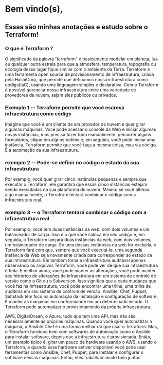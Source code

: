 # Bem vindo(s), 

## Essas são minhas anotações e estudo sobre o Terraform!

### O que é Terraform ?

O significado da palavra “terraform” é basicamente modelar um planeta, lua ou qualquer outra estrela para que a atmosfera, 
temperatura, topografia ou ecologia desse lugar fique similar com o ambiente da Terra. Terraform é uma ferramenta open 
source de provisionamento de infraestrutura, criada pela HashiCorp, que permite que definamos nossa infraestrutura como 
código(IaC), usando uma linguagem simples e declarativa. Com o Terraform é possível gerenciar nossa infraestrutura entre 
uma variedade de provedores de nuvem, sejam eles públicos ou privados. 

### Exemplo 1 -- Terraform permite que você escreva infraestrutura como código

Imagine que você é um cliente de um provedor de nuvem e quer girar algumas máquinas.
Você pode acessar o console da Web e iniciar algumas novas instâncias, mas precisa fazer tudo
manualmente. percorrer alguns formulários, clique em alguns botões e, em seguida, você pode iniciar uma instância.
Terraform permite que você faça a mesma coisa, mas via código. É a automação da sua infraestrutura.

### exemplo 2 -- Pode-se definir no código o estado da sua infraestrutura

Por exemplo, você quer girar cinco instâncias pequenas e sempre que executar o Terraform, ele 
garantirá que essas cinco instâncias estejam sendo executadas na sua plataforma de nuvem.
Mesmo se você alterou algo manualmente, o Terraform tentará combinar o código com a infraestrutura real.

### exemplo 3 -- o Terraform tentará combinar o código com a infraestrutura real

Por exemplo, você tem duas instâncias da web, com dois volumes e um balanceador de carga.
Isso é o que você coloca em seu código e, em seguida, o Terraform lançará duas instâncias da web, 
com dois volumes, um balanceador de carga. Se uma dessas instâncias da web for excluída, o Terraform 
fará com que, sempre que você executá-la, uma segunda instância da Web seja novamente criada para 
corresponder ao estado de sua infraestrutura. Ele também torna a infraestrutura auditável apenas 
observando os arquivos Terraform, você pode ver de que sua infraestrutura é feita. E melhor ainda, 
você pode manter as alterações, você pode manter seu histórico de alterações de infraestrutura em um 
sistema de controle de versão como o Git ou o Subversion. Isso significa que a cada mudança que você 
faz na infraestrutura, você pode encontrar uma trilha, uma trilha de auditoria em seu sistema de controle
 de versão. Ansible, Chef, Puppet, Saltstack têm foco na automação da instalação e configuração de software.
É manter as máquinas em conformidade em um determinado estado. O Terraform pode automatizar o provisionamento 
da própria infraestrutura.

AWS, DigitalOcean, o Azure, tudo que tem uma API, mas não são necessariamente as próprias máquinas.
Quando você quer automatizar a máquina, o Ansible Chef é uma forma melhor do que usar o Terraform.
Mas, o Terraform funciona bem com softwares de automação como o Ansible para instalar software, depois
que a infraestrutura é provisionada. Então, um exemplo típico é, girar um pouco de hardware usando o AWS, 
usando o Terraform, e quando esse hardware estiver disponível você pode usar ferramentas como Ansible, Chef, 
Puppet, para instalar e configurar o software nessas máquinas. Então, eles trabalham muito bem juntos.

